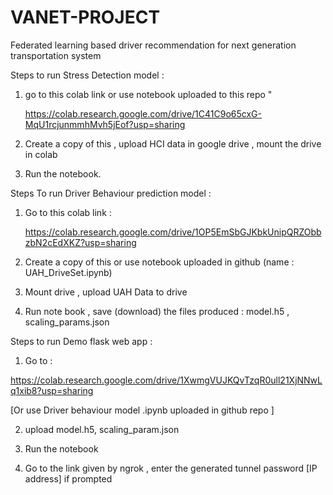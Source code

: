 # VANET-PROJECT
Federated learning based driver recommendation for next generation transportation system

Steps to run Stress Detection model :

1) go to this colab link or use notebook uploaded to this repo "

   https://colab.research.google.com/drive/1C41C9o65cxG-MqU1rcjunmmhMvh5jEof?usp=sharing

2) Create a copy of this , upload HCI data in google drive , mount the drive in colab

3) Run the notebook.
   
Steps To run Driver Behaviour prediction model : 

1) Go to this colab link :

   https://colab.research.google.com/drive/1OP5EmSbGJKbkUnipQRZObbzbN2cEdXKZ?usp=sharing

2) Create a copy of this or use notebook uploaded in github (name : UAH_DriveSet.ipynb)

3) Mount drive , upload UAH Data to drive

4) Run note book , save (download) the files produced  : model.h5 , scaling_params.json

Steps to run Demo flask web app : 

1) Go to :

https://colab.research.google.com/drive/1XwmgVUJKQvTzqR0ull21XjNNwLq1xib8?usp=sharing

[Or  use Driver behaviour model .ipynb uploaded in github repo ]

2) upload model.h5, scaling_param.json

3) Run the notebook

4) Go to the link given by ngrok , enter the generated tunnel password [IP address] if prompted




   
